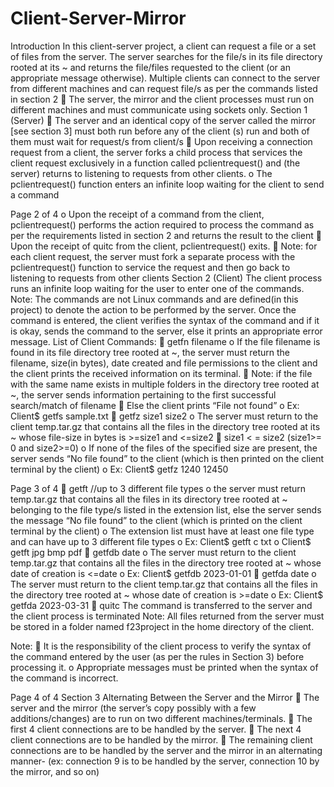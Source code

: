 # Client-Server-Mirror


Introduction 
In this client-server project, a client can request a file or a set of files from the server. The 
server searches for the file/s in its file directory rooted at its ~ and returns the file/files 
requested to the client (or an appropriate message otherwise). Multiple clients can connect 
to the server from different machines and can request file/s as per the commands listed in 
section 2 
 The server, the mirror and the client processes must run on different machines and 
must communicate using sockets only. 
 Section 1 (Server) 
 The server and an identical copy of the server called the mirror [see section 3] must 
both run before any of the client (s) run and both of them must wait for request/s 
from client/s 
 Upon receiving a connection request from a client, the server forks a child process 
that services the client request exclusively in a function called pclientrequest() and 
(the server) returns to listening to requests from other clients. 
o The pclientrequest() function enters an infinite loop waiting for the client to 
send a command 

Page 2 of 4
o Upon the receipt of a command from the client, pclientrequest() performs the 
action required to process the command as per the requirements listed in 
section 2 and returns the result to the client 
 Upon the receipt of quitc from the client, pclientrequest() exits. 
 Note: for each client request, the server must fork a separate process with the 
pclientrequest() function to service the request and then go back to listening to 
requests from other clients 
Section 2 (Client) 
The client process runs an infinite loop waiting for the user to enter one of the commands. 
Note: The commands are not Linux commands and are defined(in this project) to denote the 
action to be performed by the server. 
Once the command is entered, the client verifies the syntax of the command and if it is okay, 
sends the command to the server, else it prints an appropriate error message. 
List of Client Commands: 
 getfn filename
o If the file filename is found in its file directory tree rooted at ~, the server must 
return the filename, size(in bytes), date created and file permissions to the 
client and the client prints the received information on its terminal. 
 Note: if the file with the same name exists in multiple folders in the 
directory tree rooted at ~, the server sends information pertaining to 
the first successful search/match of filename
 Else the client prints “File not found” 
o Ex: Client$ getfs sample.txt
 getfz size1 size2 
o The server must return to the client temp.tar.gz that contains all the files in 
the directory tree rooted at its ~ whose file-size in bytes is >=size1 and <=size2 
 size1 < = size2 (size1>= 0 and size2>=0) 
o If none of the files of the specified size are present, the server sends “No file 
found” to the client (which is then printed on the client terminal by the client) 
o Ex: Client$ getfz 1240 12450 

Page 3 of 4
 getft <extension list> //up to 3 different file types 
o the server must return temp.tar.gz that contains all the files in its directory tree 
rooted at ~ belonging to the file type/s listed in the extension list, else the 
server sends the message “No file found” to the client (which is printed on the 
client terminal by the client) 
o The extension list must have at least one file type and can have up to 3 
different file types 
o Ex: Client$ getft c txt 
o Client$ getft jpg bmp pdf
 getfdb date 
o The server must return to the client temp.tar.gz that contains all the files in the 
directory tree rooted at ~ whose date of creation is <=date 
o Ex: Client$ getfdb 2023-01-01
 getfda date 
o The server must return to the client temp.tar.gz that contains all the files in the 
directory tree rooted at ~ whose date of creation is >=date 
o Ex: Client$ getfda 2023-03-31
 quitc The command is transferred to the server and the client process is terminated 
Note: All files returned from the server must be stored in a folder named f23project in the 
home directory of the client. 


Note: 
 It is the responsibility of the client process to verify the syntax of the command 
entered by the user (as per the rules in Section 3) before processing it. 
o Appropriate messages must be printed when the syntax of the command is 
incorrect. 

Page 4 of 4
Section 3 Alternating Between the Server and the Mirror 
 The server and the mirror (the server’s copy possibly with a few 
additions/changes) are to run on two different machines/terminals. 
 The first 4 client connections are to be handled by the server. 
 The next 4 client connections are to be handled by the mirror. 
 The remaining client connections are to be handled by the server and the 
mirror in an alternating manner- (ex: connection 9 is to be handled by the 
server, connection 10 by the mirror, and so on) 
